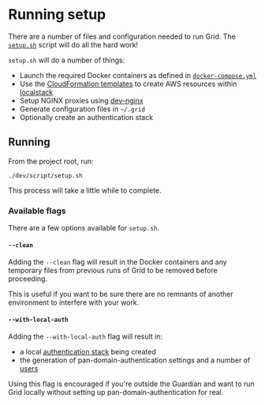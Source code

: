 # Running setup

There are a number of files and configuration needed to run Grid.
The [`setup.sh`](../../dev/script/setup.sh) script will do all the hard work!

`setup.sh` will do a number of things:
- Launch the required Docker containers as defined in [`docker-compose.yml`](../../docker-compose.yml)
- Use the [CloudFormation templates](../../dev/cloudformation) to create AWS resources within [localstack](https://github.com/localstack/localstack)
- Setup NGINX proxies using [dev-nginx](https://github.com/guardian/dev-nginx)
- Generate configuration files in `~/.grid`
- Optionally create an authentication stack

## Running
From the project root, run:

```shell script
./dev/script/setup.sh
```

This process will take a little while to complete.

### Available flags
There are a few options available for `setup.sh`.

#### `--clean`
Adding the `--clean` flag will result in the Docker containers and any temporary files from previous runs of Grid to be removed before proceeding.

This is useful if you want to be sure there are no remnants of another environment to interfere with your work.

#### `--with-local-auth`
Adding the `--with-local-auth` flag will result in:
- a local [authentication stack](../../dev/cloudformation/grid-dev-auth.yml) being created
- the generation of pan-domain-authentication settings and a number of [users](../../dev/config/users.json)

Using this flag is encouraged if you're outside the Guardian and want to run Grid locally without setting up pan-domain-authentication for real.
